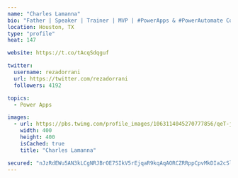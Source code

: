 ```yaml
---
name: "Charles Lamanna"
bio: "Father | Speaker | Trainer | MVP | #PowerApps & #PowerAutomate Community Super User | YouTuber Right-pointing triangle http://youtube.com/c/rezadorrani | Learn - Share - Clockwise rightwards and leftwards open circle arrows"
location: Houston, TX
type: "profile"
heat: 147

website: https://t.co/tAcqSdqguf

twitter:
  username: rezadorrani
  url: https://twitter.com/rezadorrani
  followers: 4192

topics:
  - Power Apps

images:
  - url: https://pbs.twimg.com/profile_images/1063114045270777856/qeT-jpWr_400x400.jpg
    width: 400
    height: 400
    isCached: true
    title: "Charles Lamanna"

secured: "nJzRdEWu5AN3kLCgNRJBrOE7SIkV5rEjqaR9kqAqAORCZRRppCpvMkDIa2cSlJRmd4qxG9T0oqul+aAezDpQi8FLJM2Ki1m2JOrdkmgq+iIUbKwkvv5M149DNi02HslbSRgCymL/Y/DJZoB46M5qvTRvJUOVoBAXL9TJ4kDzJghjEX5J1wiT5rAasZzg/djRZ+K9hSOVVHdwVzG5b4KOg0jj2Jtzsn8CMt95E+FPHwCjdmHKm6L9rMwOffQFp7W0N8FiM5wsv7Dx/AnB0s5jKh/z6xjTeJM/XNgHvqwL+4tkzF1mOlNlHUYLy4PvF+eVvtb2hvAHWSt15RHUU0l0OQl6POMIFb6n+uFbTHawBSU2OyHnWLe7S04yTtUUSZ2+0PdKS7ZaJkKEu9C6kaVgv/Z6SjBx61IDdp59y0kggXE=;4ss3UFN/G33mvKf1Ki2ivQ=="
---
```


